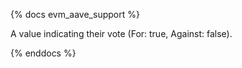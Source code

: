 {% docs evm_aave_support %}

A value indicating their vote (For: true, Against: false).

{% enddocs %}
